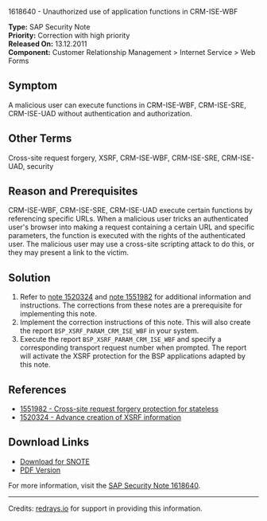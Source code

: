 1618640 - Unauthorized use of application functions in CRM-ISE-WBF

**Type:** SAP Security Note  
**Priority:** Correction with high priority  
**Released On:** 13.12.2011  
**Component:** Customer Relationship Management > Internet Service > Web Forms

## Symptom
A malicious user can execute functions in CRM-ISE-WBF, CRM-ISE-SRE, CRM-ISE-UAD without authentication and authorization.

## Other Terms
Cross-site request forgery, XSRF, CRM-ISE-WBF, CRM-ISE-SRE, CRM-ISE-UAD, security

## Reason and Prerequisites
CRM-ISE-WBF, CRM-ISE-SRE, CRM-ISE-UAD execute certain functions by referencing specific URLs. When a malicious user tricks an authenticated user's browser into making a request containing a certain URL and specific parameters, the function is executed with the rights of the authenticated user. The malicious user may use a cross-site scripting attack to do this, or they may present a link to the victim.

## Solution
1. Refer to [note 1520324](https://me.sap.com/notes/1520324) and [note 1551982](https://me.sap.com/notes/1551982) for additional information and instructions. The corrections from these notes are a prerequisite for implementing this note.
2. Implement the correction instructions of this note. This will also create the report `BSP_XSRF_PARAM_CRM_ISE_WBF` in your system.
3. Execute the report `BSP_XSRF_PARAM_CRM_ISE_WBF` and specify a corresponding transport request number when prompted. The report will activate the XSRF protection for the BSP applications adapted by this note.

## References
- [1551982 - Cross-site request forgery protection for stateless](https://me.sap.com/notes/1551982)
- [1520324 - Advance creation of XSRF information](https://me.sap.com/notes/1520324)

## Download Links
- [Download for SNOTE](https://notesdownloads.sap.com/note/0040000009612982017)
- [PDF Version](https://userapps.support.sap.com/sap/support/sfm/notes/print/0001618640?language=en-US&token=C340DC5D53C751F53EC7AC438AC878DD)

For more information, visit the [SAP Security Note 1618640](https://me.sap.com/notes/1618640).

---

Credits: [redrays.io](https://redrays.io) for support in providing this information.